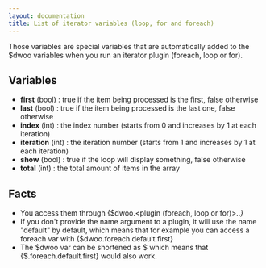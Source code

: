 ```yaml
---
layout: documentation
title: List of iterator variables (loop, for and foreach)
---
```


Those variables are special variables that are automatically added to the $dwoo variables when you run an iterator plugin (foreach, loop or for).

## Variables
* **first** (bool) : true if the item being processed is the first, false otherwise
* **last** (bool) : true if the item being processed is the last one, false otherwise
* **index** (int) : the index number (starts from 0 and increases by 1 at each iteration)
* **iteration** (int) : the iteration number (starts from 1 and increases by 1 at each iteration)
* **show** (bool) : true if the loop will display something, false otherwise
* **total** (int) : the total amount of items in the array

## Facts
* You access them through {$dwoo.<plugin (foreach, loop or for)>.<foreach name>.<var>}
* If you don't provide the name argument to a plugin, it will use the name "default" by default, which means that for example you can access a foreach var with {$dwoo.foreach.default.first}
* The $dwoo var can be shortened as $ which means that {$.foreach.default.first} would also work.
